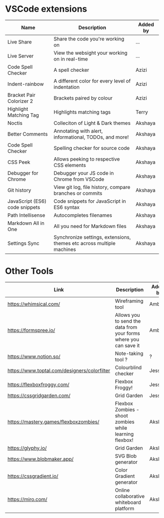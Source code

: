 # VSCode extensions

| Name | Description | Added by |
| ---- | ----------- | -------- |
|Live Share | Share the code you're working on | ... |
|Live Server | View the websight your working on in real-time | ... |
|Code Spell Checker | A spell checker | Azizi |
|Indent-rainbow | A different color for every level of indentation | Azizi |
|Bracket Pair Colorizer 2 | Brackets paired by colour | Azizi |
|Highlight Matching Tag | Highlights matching tags | Terry |
|Noctis | Colleciton of Light & Dark themes | Akshaya |
|Better Comments | Annotating with alert, informational, TODOs, and more! | Akshaya |
|Code Spell Checker | Spelling checker for source code | Akshaya |
|CSS Peek | Allows peeking to respective CSS elements | Akshaya |
|Debugger for Chrome | Debugger your JS code in Chrome from VSCode | Akshaya |
|Git history | View git log, file history, compare branches or commits | Akshaya |
|JavaScript (ES6) code snippets | Code snippets for JavaScript in ES6 syntax | Akshaya |
|Path Intellisense | Autocompletes filenames | Akshaya |
|Markdown All in One | All you need for Markdown files | Akshaya |
|Settings Sync | Synchronize settings, extensions, themes etc across multiple machines | Akshaya |



# Other Tools

| Link | Description | Added by |
| ---- | ----------- | -------- |
|https://whimsical.com/ | Wireframing tool | Amber |
|https://formspree.io/ | Allows you to send the data from your forms where you can save it | Amber |
|https://www.notion.so/ | Note-taking tool ? | ? |
|https://www.toptal.com/designers/colorfilter | Colourblind checker | Jessica |
|https://flexboxfroggy.com/ | Flexbox Froggy! | Jessica |
|https://cssgridgarden.com/ | Grid Garden | Jessica |
|https://mastery.games/flexboxzombies/ | Flexbox Zombies - shoot zombies while learning flexbox! | Akshaya |
|https://glyphy.io/ | Grid Garden | Akshaya |
|https://www.blobmaker.app/ | SVG Blob generator | Akshaya |
|https://cssgradient.io/ | Color Gradient generator | Akshaya |
|https://miro.com/ | Online collaborative whiteboard platform | Akshaya |
